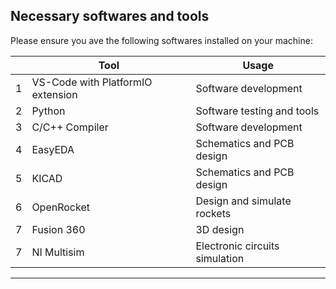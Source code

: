 ## Necessary softwares and tools
Please ensure you ave the following softwares installed on your machine:   

|     | Tool                              | Usage                          |
|-----|-----------------------------------|--------------------------------|
| 1   | VS-Code with PlatformIO extension | Software development           |
| 2   | Python                            | Software testing and tools     |
| 3   | C/C++ Compiler                    | Software development           |
| 4   | EasyEDA                           | Schematics and PCB design      |
| 5   | KICAD                             | Schematics and PCB design      |
| 6   | OpenRocket                        | Design and simulate rockets    |
| 7   | Fusion 360                        | 3D design                      |
| 7   | NI Multisim                       | Electronic circuits simulation |

---
